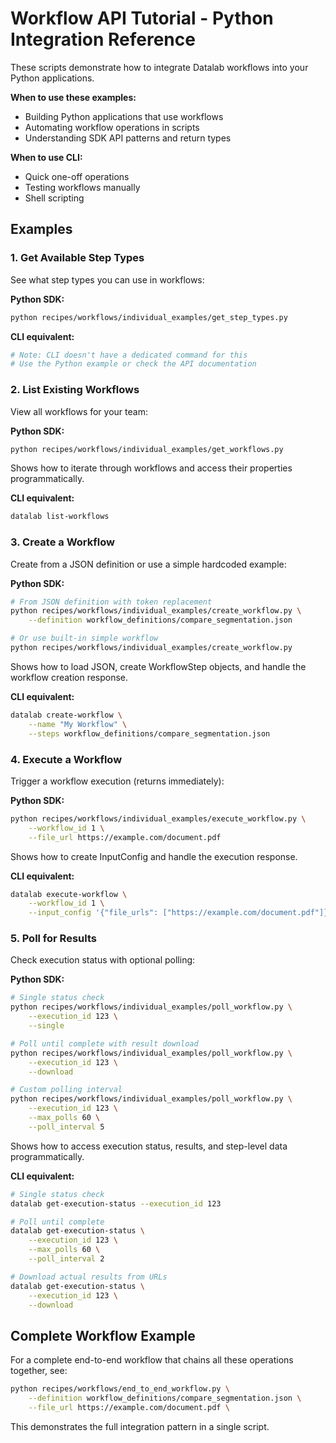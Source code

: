 # Workflow API Tutorial - Python Integration Reference

These scripts demonstrate how to integrate Datalab workflows into your Python applications.

**When to use these examples:**
- Building Python applications that use workflows
- Automating workflow operations in scripts  
- Understanding SDK API patterns and return types

**When to use CLI:**
- Quick one-off operations
- Testing workflows manually
- Shell scripting

## Examples

### 1. Get Available Step Types

See what step types you can use in workflows:

**Python SDK:**
```bash
python recipes/workflows/individual_examples/get_step_types.py
```

**CLI equivalent:**
```bash
# Note: CLI doesn't have a dedicated command for this
# Use the Python example or check the API documentation
```

### 2. List Existing Workflows

View all workflows for your team:

**Python SDK:**
```bash
python recipes/workflows/individual_examples/get_workflows.py
```

Shows how to iterate through workflows and access their properties programmatically.

**CLI equivalent:**
```bash
datalab list-workflows
```

### 3. Create a Workflow

Create from a JSON definition or use a simple hardcoded example:

**Python SDK:**
```bash
# From JSON definition with token replacement
python recipes/workflows/individual_examples/create_workflow.py \
    --definition workflow_definitions/compare_segmentation.json

# Or use built-in simple workflow
python recipes/workflows/individual_examples/create_workflow.py
```

Shows how to load JSON, create WorkflowStep objects, and handle the workflow creation response.

**CLI equivalent:**
```bash
datalab create-workflow \
    --name "My Workflow" \
    --steps workflow_definitions/compare_segmentation.json
```

### 4. Execute a Workflow

Trigger a workflow execution (returns immediately):

**Python SDK:**
```bash
python recipes/workflows/individual_examples/execute_workflow.py \
    --workflow_id 1 \
    --file_url https://example.com/document.pdf
```

Shows how to create InputConfig and handle the execution response.

**CLI equivalent:**
```bash
datalab execute-workflow \
    --workflow_id 1 \
    --input_config '{"file_urls": ["https://example.com/document.pdf"]}'
```

### 5. Poll for Results

Check execution status with optional polling:

**Python SDK:**
```bash
# Single status check
python recipes/workflows/individual_examples/poll_workflow.py \
    --execution_id 123 \
    --single

# Poll until complete with result download
python recipes/workflows/individual_examples/poll_workflow.py \
    --execution_id 123 \
    --download

# Custom polling interval
python recipes/workflows/individual_examples/poll_workflow.py \
    --execution_id 123 \
    --max_polls 60 \
    --poll_interval 5
```

Shows how to access execution status, results, and step-level data programmatically.

**CLI equivalent:**
```bash
# Single status check
datalab get-execution-status --execution_id 123

# Poll until complete
datalab get-execution-status \
    --execution_id 123 \
    --max_polls 60 \
    --poll_interval 2

# Download actual results from URLs
datalab get-execution-status \
    --execution_id 123 \
    --download
```

## Complete Workflow Example

For a complete end-to-end workflow that chains all these operations together, see:

```bash
python recipes/workflows/end_to_end_workflow.py \
    --definition workflow_definitions/compare_segmentation.json \
    --file_url https://example.com/document.pdf \
```

This demonstrates the full integration pattern in a single script.
